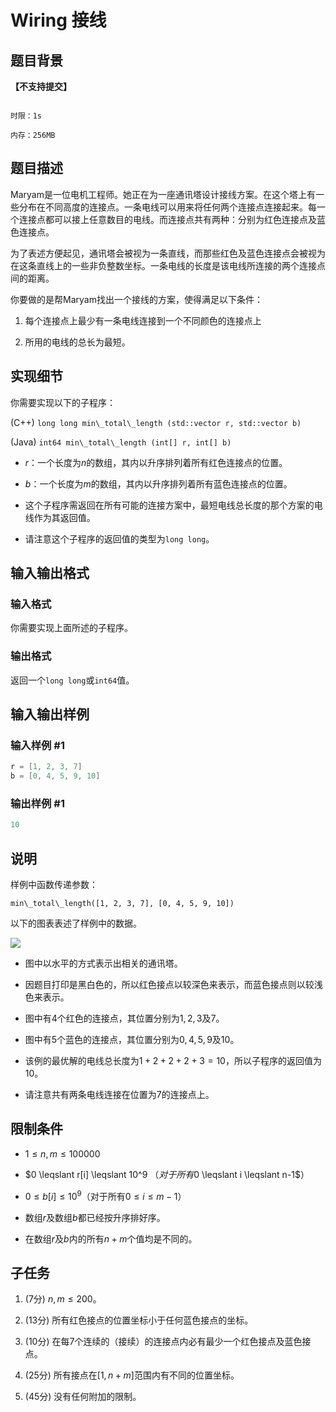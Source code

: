 # Wiring 接线

## 题目背景

**【不支持提交】**

```plain

时限：1s

内存：256MB

```

## 题目描述

Maryam是一位电机工程师。她正在为一座通讯塔设计接线方案。在这个塔上有一些分布在不同高度的连接点。一条电线可以用来将任何两个连接点连接起来。每一个连接点都可以接上任意数目的电线。而连接点共有两种：分别为红色连接点及蓝色连接点。

为了表述方便起见，通讯塔会被视为一条直线，而那些红色及蓝色连接点会被视为在这条直线上的一些非负整数坐标。一条电线的长度是该电线所连接的两个连接点间的距离。

你要做的是帮Maryam找出一个接线的方案，使得满足以下条件：

1. 每个连接点上最少有一条电线连接到一个不同颜色的连接点上

2. 所用的电线的总长为最短。

## 实现细节

你需要实现以下的子程序：

(C++) `long long min\_total\_length (std::vector r, std::vector b)`

(Java) `int64 min\_total\_length (int[] r, int[] b)`

- $r$：一个长度为$n$的数组，其内以升序排列着所有红色连接点的位置。

- $b$：一个长度为$m$的数组，其内以升序排列着所有蓝色连接点的位置。

- 这个子程序需返回在所有可能的连接方案中，最短电线总长度的那个方案的电线作为其返回值。

- 请注意这个子程序的返回值的类型为`long long`。

## 输入输出格式

### 输入格式

你需要实现上面所述的子程序。

### 输出格式

返回一个`long long`或`int64`值。

## 输入输出样例

### 输入样例 #1

```cpp
r = [1, 2, 3, 7]
b = [0, 4, 5, 9, 10]
```


### 输出样例 #1

```cpp
10
```


## 说明

样例中函数传递参数：

`min\_total\_length([1, 2, 3, 7], [0, 4, 5, 9, 10])`

以下的图表表述了样例中的数据。

![](https://cdn.luogu.com.cn/upload/pic/6724.png)

- 图中以水平的方式表示出相关的通讯塔。

- 因题目打印是黑白色的，所以红色接点以较深色来表示，而蓝色接点则以较浅色来表示。

- 图中有$4$个红色的连接点，其位置分别为$1,2,3$及$7$。

- 图中有$5$个蓝色的连接点，其位置分别为$0,4,5,9$及$10$。

- 该例的最优解的电线总长度为$1+2+2+2+3=10$，所以子程序的返回值为$10$。

- 请注意共有两条电线连接在位置为$7$的连接点上。

## 限制条件

- $1 \leqslant n,m \leqslant 100000$

- $0 \leqslant r[i] \leqslant 10^9 $（对于所有$0 \leqslant i \leqslant n-1$）

- $0 \leqslant b[i] \leqslant 10^9$（对于所有$0 \leqslant i \leqslant m-1$）

- 数组$r$及数组$b$都已经按升序排好序。

- 在数组$r$及$b$内的所有$n+m$个值均是不同的。

## 子任务

1. ($7$分) $n,m\leqslant 200$。

2. ($13$分) 所有红色接点的位置坐标小于任何蓝色接点的坐标。

3. ($10$分) 在每$7$个连续的（接续）的连接点内必有最少一个红色接点及蓝色接点。

4. ($25$分) 所有接点在$[1,n+m]$范围内有不同的位置坐标。

5. ($45$分) 没有任何附加的限制。

